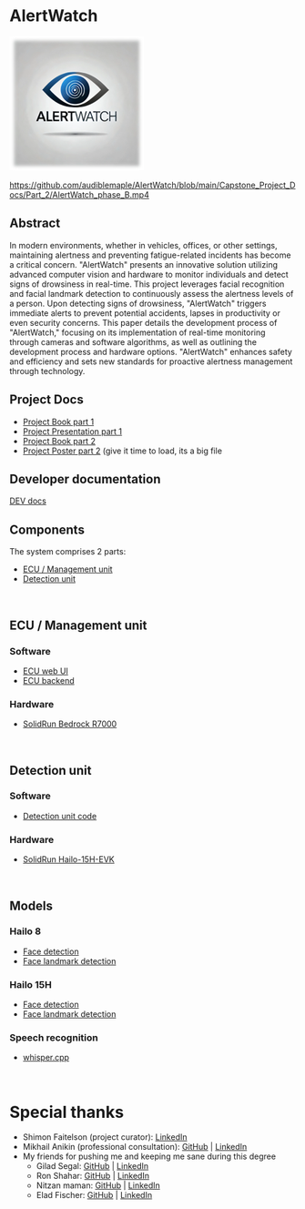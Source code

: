 # AlertWatch
<img src="Capstone_Project_Docs/Banner.png" alt="AlertWatch Banner">

https://github.com/audiblemaple/AlertWatch/blob/main/Capstone_Project_Docs/Part_2/AlertWatch_phase_B.mp4

## Abstract
In modern environments, whether in vehicles, offices, or other settings, maintaining alertness and preventing fatigue-related incidents has become a critical concern. "AlertWatch" presents an innovative solution utilizing advanced computer vision and hardware to monitor individuals and detect signs of drowsiness in real-time. This project leverages facial recognition and facial landmark detection to continuously assess the alertness levels of a person. Upon detecting signs of drowsiness, "AlertWatch" triggers immediate alerts to prevent potential accidents, lapses in productivity or even security concerns. This paper details the development process of "AlertWatch," focusing on its implementation of real-time monitoring through cameras and software algorithms, as well as outlining the development process and hardware options. "AlertWatch" enhances safety and efficiency and sets new standards for proactive alertness management through technology.

## Project Docs
* [Project Book part 1](Capstone_Project_Docs/Part_1/AlertWatch_phase_A.docx)
* [Project Presentation part 1](Capstone_Project_Docs/Part_1/AlertWatch_phase_A.pptx)
* [Project Book part 2](Capstone_Project_Docs/Part_2/AlertWatch_phase_B.docx)
* [Project Poster part 2](Capstone_Project_Docs/Part_2/AlertWatch_phase_B.pdf) (give it time to load, its a big file


## Developer documentation 
[DEV docs](https://audiblemaple.github.io/AlertWatch/)

## Components
The system comprises 2 parts:
* [ECU / Management unit](#ecu--management-unit)
* [Detection unit](#detection-unit)
<br>

## ECU / Management unit
### Software
* [ECU web UI](ECU/server/frontend)
* [ECU backend](ECU/server)

### Hardware
* [SolidRun Bedrock R7000](https://www.solid-run.com/industrial-computers/bedrock-r7000-edgeai/)
<br>

## Detection unit
### Software
* [Detection unit code](Production/detector)

### Hardware
* [SolidRun Hailo-15H-EVK](https://www.solid-run.com/hailo-15-som/)
<br>

## Models
### Hailo 8
* [Face detection](Production/models)
* [Face landmark detection](Production/models)

### Hailo 15H
* [Face detection](Production/models)
* [Face landmark detection](Production/models)

### Speech recognition
* [whisper.cpp](https://github.com/ggerganov/whisper.cpp)

<br>

# Special thanks
* Shimon Faitelson (project curator): [LinkedIn ](https://il.linkedin.com/in/shimon-faitelson-22975813)
* Mikhail Anikin (professional consultation): [GitHub](https://github.com/anikinmd) | [LinkedIn ](https://www.linkedin.com/in/mikhail-anikin/)
* My friends for pushing me and keeping me sane during this degree
  * Gilad Segal: [GitHub](https://github.com/gilseg10) | [LinkedIn ](https://www.linkedin.com/in/gilad-segal-4aa158267/)
  * Ron Shahar: [GitHub](https://github.com/Seth7171) | [LinkedIn ](https://www.linkedin.com/in/ron-shahar7171/)
  * Nitzan maman: [GitHub](https://github.com/NitsanMaman) | [LinkedIn ](https://www.linkedin.com/in/nitsan-maman-a6b35a139/)
  * Elad Fischer: [GitHub](https://github.com/EladFis03) | [LinkedIn ](https://www.linkedin.com/in/elad-fisher-064101198/)
